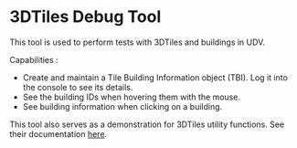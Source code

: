 # 3DTiles Debug Tool

This tool is used to perform tests with 3DTiles and buildings in UDV.

Capabilities :

- Create and maintain a Tile Building Information object (TBI). Log it into the console to see its details.
- See the building IDs when hovering them with the mouse.
- See building information when clicking on a building.

This tool also serves as a demonstration for 3DTiles utility functions. See their documentation [here](../../../Utils/3DTiles/3DTilesUtils.md).